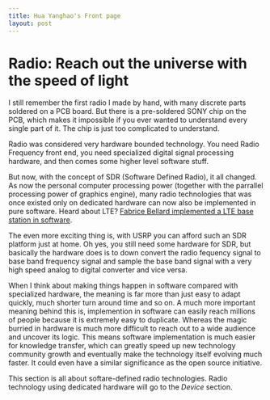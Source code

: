 ```yaml
---
title: Hua Yanghao's Front page
layout: post
---
```

Radio: Reach out the universe with the speed of light
=====================================================
I still remember the first radio I made by hand, with many discrete parts
soldered on a PCB board. But there is a pre-soldered SONY chip on the PCB, which
makes it impossible if you ever wanted to understand every single part of it.
The chip is just too complicated to understand.

Radio was considered very hardware bounded
technology. You need Radio Frequency front end,
you need specialized digital signal processing hardware,
and then comes some higher level software stuff.

But now, with the concept of SDR (Software Defined Radio),
it all changed. As now the personal computer processing
power (together with the parrallel processing power of graphics engine),
many radio technologies that was once existed only on
dedicated hardware can now also be implemented in pure software.
Heard about LTE? [Fabrice Bellard implemented a LTE base station in
software](http://bellard.org/lte/ "LTE in Software").

The even more exciting thing is, with USRP you can afford
such an SDR platform just at home. Oh yes, you still need
some hardware for SDR, but basically the hardware does is to
down convert the radio fequency signal to base band frequency signal
and sample the base band signal with a very high speed analog to
digital converter and vice versa.

When I think about making things happen in software compared with specialized
hardware, the meaning is far more than just easy to adapt quickly, much shorter
turn around time and so on. A much more important meaning behind this is,
implemention in software can easily reach millions of people because it is
extremely easy to duplicate. Whereas the magic burried in hardware is much more
difficult to reach out to a wide audience and uncover its logic. This means
software implementation is much easier for knowledge transfer, which can greatly
speed up new technology community growth and eventually make the technology
itself evolving much faster. It could even have a similar significance as the
open source initiative.

This section is all about softare-defined radio technologies. Radio technology
using dedicated hardware will go to the *Device* section.
